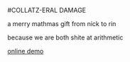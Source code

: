 #COLLATZ-ERAL DAMAGE

a merry mathmas gift from nick to rin

because we are both shite at arithmetic

[online demo](http://nutcasenightmare.github.io/collatz/index.html)